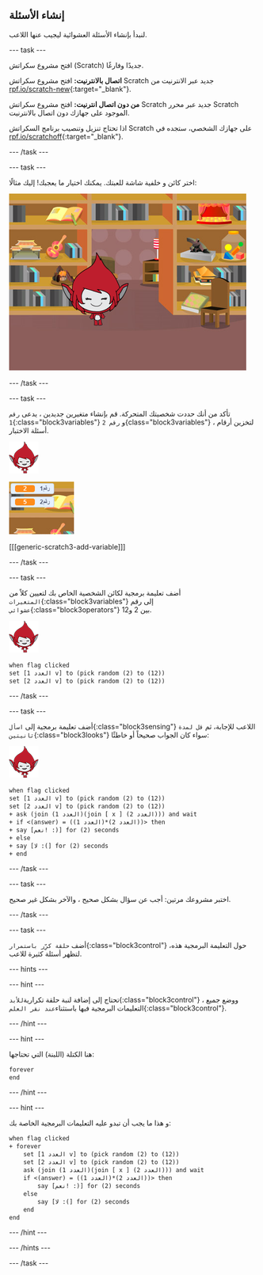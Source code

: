 ## إنشاء الأسئلة

لنبدأ بإنشاء الأسئلة العشوائية ليجيب عنها اللاعب.

--- task ---

افتح مشروع سكراتش (Scratch) جديدًا وفارغًا.

**اتصال بالانترنيت:** افتح مشروع سكراتش Scratch جديد عبر الانترنيت من [rpf.io/scratch-new](http://rpf.io/scratch-new){:target="_blank"}.

**من دون اتصال انترنيت:** افتح مشروع سكراتش Scratch جديد عبر محرر Scratch الموجود على جهازك دون اتصال بالانترنيت.

اذا تحتاج تنزيل وتنصيب برنامج السكراتش Scratch على جهازك الشخصي، ستجده في [rpf.io/scratchoff](http://rpf.io/scratchoff){:target="_blank"}.

--- /task ---

--- task ---

اختر كائن و خلفية شاشة للعبتك. يمكنك اختيار ما يعجبك! إليك مثالًا:

![لقطة الشاشة](images/brain-setting.png)

--- /task ---

--- task ---

تأكد من أنك حددت شخصيتك المتحركة. قم بإنشاء متغيرين جديدين ، يدعى `رقم 1`{:class="block3variables"} و `رقم 2`{class="block3variables"} ، لتخزين أرقام أسئلة الاختبار.

![لقطة الشاشة](images/giga-sprite.png)

![لقطة الشاشة](images/brain-variables.png)

[[[generic-scratch3-add-variable]]]

--- /task ---

--- task ---

أضف تعليمة برمجية لكائن الشخصية الخاص بك لتعيين كلاً من `المتغيرات`{:class="block3variables"} إلى رقم `عشوائي`{:class="block3operators"} بين 2 و12.

![لقطة الشاشة](images/giga-sprite.png)

```blocks3
when flag clicked
set [العدد 1 v] to (pick random (2) to (12))
set [العدد 2 v] to (pick random (2) to (12))
```

--- /task ---

--- task ---

أضف تعليمة برمجية إلى `اسأل`{:class="block3sensing"} اللاعب للإجابة، ثم `قل لمدة ثانيتين`{:class="block3looks"} سواء كان الجواب صحيحاً أو خاطئًا:

![لقطة الشاشة](images/giga-sprite.png)

```blocks3
when flag clicked
set [العدد 1 v] to (pick random (2) to (12))
set [العدد 2 v] to (pick random (2) to (12))
+ ask (join (العدد 1)(join [ x ] (العدد 2))) and wait
+ if <(answer) = ((العدد 1)*(العدد 2))> then
+ say [نعم! :)] for (2) seconds
+ else
+ say [لا :(] for (2) seconds
+ end
```

--- /task ---

--- task ---

اختبر مشروعك مرتين: أجب عن سؤال بشكل صحيح ، والآخر بشكل غير صحيح.

--- /task ---

--- task ---

أضف `حلقة كرِّر باستمرار`{:class="block3control"} حول التعليمة البرمجية هذه، لتظهر أسئلة كثيرة للاعب.

--- hints ---

--- hint ---

تحتاج إلى إضافة لنبة حلقة تكرارية`للأبد`{:class="block3control"} ، ووضع جميع التعليمات البرمجية فيها باستثناء`عند نقر العلم`{:class="block3control"}.

--- /hint ---

--- hint ---

هنا الكتلة (اللبنة) التي تحتاجها:

```blocks3
forever
end
```

--- /hint ---

--- hint ---

و هذا ما يجب أن تبدو عليه التعليمات البرمجية الخاصة بك:

```blocks3
when flag clicked
+ forever
    set [العدد 1 v] to (pick random (2) to (12))
    set [العدد 2 v] to (pick random (2) to (12))
    ask (join (العدد 1)(join [ x ] (العدد 2))) and wait
    if <(answer) = ((العدد 1)*(العدد 2))> then
        say [نعم! :)] for (2) seconds
    else
        say [لا :(] for (2) seconds
    end
end
```

--- /hint ---

--- /hints ---

--- /task ---
